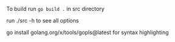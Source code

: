 To build run `go build .` in src directory

run ./src -h to see all options

go install golang.org/x/tools/gopls@latest for syntax highlighting